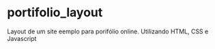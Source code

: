 # portifolio_layout
Layout de um site eemplo para porifólio online. Utilizando HTML, CSS e Javascript
